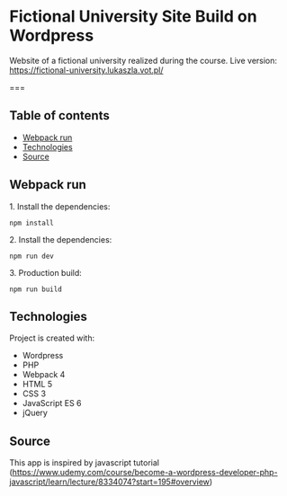 # Fictional University Site Build on Wordpress

Website of a fictional  university realized during the course. Live version:
https://fictional-university.lukaszla.vot.pl/ 

===

## Table of contents

- [Webpack run](#Webpack-run)
- [Technologies](#Technologies)
- [Source](#Source)

## Webpack run
1\. Install the dependencies:

```
npm install
```
2\. Install the dependencies:

```
npm run dev
```
3\. Production build:

```
npm run build
```
## Technologies

Project is created with:

- Wordpress
- PHP 
- Webpack 4
- HTML 5
- CSS 3
- JavaScript ES 6
- jQuery


## Source
This app is inspired by javascript tutorial (https://www.udemy.com/course/become-a-wordpress-developer-php-javascript/learn/lecture/8334074?start=195#overview)
